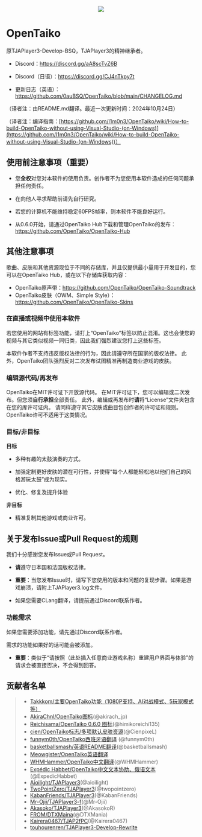 <p align="center">
  <img src="https://user-images.githubusercontent.com/58159635/140600257-f712fc48-d09a-4a5e-a78d-e7c65ca19b80.png">
</p>

# OpenTaiko

原TJAPlayer3-Develop-BSQ，TJAPlayer3的精神继承者。

- Discord：https://discord.gg/aA8scTvZ6B
- Discord（日语）：https://discord.gg/CJ4nTkpy7t

- 更新日志（英语）：https://github.com/0auBSQ/OpenTaiko/blob/main/CHANGELOG.md

（译者注：由README.md翻译。最近一次更新时间：2024年10月24日）

（译者注：编译指南：[https://github.com/l1m0n3/OpenTaiko/wiki/How-to-build-OpenTaiko-without-using-Visual-Studio-(on-Windows)](https://github.com/l1m0n3/OpenTaiko/wiki/How-to-build-OpenTaiko-without-using-Visual-Studio-(on-Windows))）

## 使用前注意事项（重要）

- 您**全权**对您对本软件的使用负责。创作者不为您使用本软件造成的任何问题承担任何责任。

- 在向他人寻求帮助前请先自行研究。

- 若您的计算机不能维持稳定60FPS帧率，则本软件不能良好运行。

- 从0.6.0开始，请通过OpenTaiko Hub下载和管理OpenTaiko的发布：https://github.com/OpenTaiko/OpenTaiko-Hub

## 其他注意事项

歌曲、皮肤和其他资源现位于不同的存储库，并且仅提供最小量用于开发目的，您可以在OpenTaiko Hub，或在以下存储库获取内容：

- OpenTaiko原声带：https://github.com/OpenTaiko/OpenTaiko-Soundtrack
- OpenTaiko皮肤（OWM、Simple Style）：https://github.com/OpenTaiko/OpenTaiko-Skins

### 在直播或视频中使用本软件

若您使用的网站有标签功能，请打上“OpenTaiko”标签以防止混淆。这也会使您的视频与其它类似视频一同归类，因此我们强烈建议您打上这些标签。

本软件作者不支持违反版权法律的行为，因此请遵守所在国家的版权法律。
此外，OpenTaiko团队强烈反对二次发布试图精准再制造商业游戏的皮肤。

### 编辑源代码/再发布

OpenTaiko在MIT许可证下开放源代码。
在MIT许可证下，您可以编辑或二次发布。但您须**自行承担**全部责任。
此外，编辑或再发布时**请**将“License”文件夹包含在您的库许可证内。
请同样遵守其它皮肤或曲目包创作者的许可证和规则。
OpenTaiko许可不适用于这类情况。

### 目标/非目标

**目标**

- 多种有趣的太鼓演奏的方式。

- 加强定制更好皮肤的潜在可行性，并使得“每个人都能轻松地以他们自己的风格游玩太鼓”成为现实。

- 优化、修复及提升体验

**非目标**

- 精准复制其他游戏或商业许可。

## 关于发布Issue或Pull Request的规则

我们十分感谢您发布Issue或Pull Request。

- **请**遵守日本国和法国版权法律。

- **重要**：当您发布Issue时，请写下您使用的版本和问题的复现步骤。如果是游戏崩溃，请附上TJAPlayer3.log文件。

- 如果您需要CLang翻译，请提前通过Discord联系作者。

### 功能需求

如果您需要添加功能，请先通过Discord联系作者。

需求的功能如果好的话可能会被添加。

- **重要**：类似于“请按照（此处插入任意商业游戏名称）重建用户界面与体验”的请求会被直接否决，不会得到回答。

## 贡献者名单

> * [Takkkom/主要OpenTaiko功能（1080P支持、AI对战模式、5玩家模式等）](https://github.com/Takkkom)
> * [AkiraChnl/OpenTaiko图标](https://github.com/AkiraChnl)(@akirach_jp)
> * [Reichisama/OpenTaiko 0.6.0 图标](https://twitter.com/himikoreichi135)(@himikoreichi135)
> * [cien/OpenTaiko标志/多项默认皮肤资源](https://twitter.com/CienpixeL)(@CienpixeL)
> * [funnym0th/OpenTaiko西班牙语翻译](https://github.com/funnym0th) (@funnym0th)
> * [basketballsmash/英语README翻译](https://twitter.com/basketballsmash)(@basketballsmash)
> * [Meowgister/OpenTaiko英语翻译](https://www.youtube.com/channel/UCDi5puZaJLMUA6OgIAb7rmQ)
> * [WHMHammer/OpenTaiko中文翻译](https://github.com/whmhammer)(@WHMHammer)
> * [Expédic Habbet/OpenTaiko中文文本协助、俄语文本](https://github.com/ExpedicHabbet)(@ExpedicHabbet)
> * [Aioilight/TJAPlayer3](https://github.com/aioilight/TJAPlayer3)(@aioilight)
> * [TwoPointZero/TJAPlayer3](https://github.com/twopointzero/TJAPlayer3)(@twopointzero)
> * [KabanFriends/TJAPlayer3](https://github.com/KabanFriends/TJAPlayer3/tree/features)(@KabanFriends)
> * [Mr-Ojii/TJAPlayer3-f](https://github.com/Mr-Ojii/TJAPlayer3-f)(@Mr-Ojii)
> * [Akasoko/TJAPlayer3](https://github.com/Akasoko-Master/TJAPlayer3)(@AkasokoR)
> * [FROM/DTXMaina](https://github.com/DTXMania)(@DTXMania)
> * [Kairera0467/TJAP2fPC](https://github.com/kairera0467/TJAP2fPC)(@Kairera0467)
> * [touhourenren/TJAPlayer3-Develop-Rewrite](https://github.com/touhourenren)
